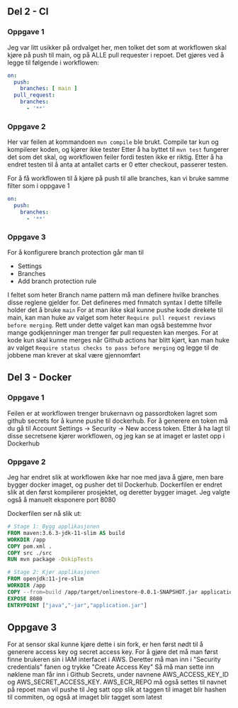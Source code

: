 

## Del 2 - CI
### Oppgave 1
Jeg var litt usikker på ordvalget her, men tolket det som at workflowen skal kjøre på push til main, og på ALLE pull requester i repoet.
Det gjøres ved å legge til følgende i workflowen:
```yaml
on:
  push:
    branches: [ main ]
  pull_request:
    branches:
      - '**'
```

### Oppgave 2
Her var feilen at kommandoen ```mvn compile``` ble brukt. Compile tar kun og kompilerer koden, og kjører ikke tester
Etter å ha byttet til ```mvn test``` fungerer det som det skal, og workflowen feiler fordi testen ikke er riktig. Etter å ha endret testen til å anta at antallet carts er 0 etter checkout, passerer testen.

For å få workflowen til å kjøre på push til alle branches, kan vi bruke samme filter som i oppgave 1
```yaml
on:
  push:
    branches:
      - '**'
```
### Oppgave 3
For å konfigurere branch protection går man til
- Settings
- Branches
- Add branch protection rule

I feltet som heter Branch name pattern må man definere hvilke branches disse reglene gjelder for. Det defineres med fnmatch syntax
I dette tilfelle holder det å bruke ```main```
For at man ikke skal kunne pushe kode direkete til main, kan man huke av valget som heter ```Require pull request reviews before merging```. Rett under dette valget kan man også bestemme hvor mange godkjenninger man trenger før pull requesten kan merges.
For at kode kun skal kunne merges når Github actions har blitt kjørt, kan man huke av valget ```Require status checks to pass before merging``` og legge til de jobbene man krever at skal være gjennomført

## Del 3 - Docker
### Oppgave 1
Feilen er at workflowen trenger brukernavn og passordtoken lagret som github secrets for å kunne pushe til dockerhub. For å generere en token må du gå til Account Settings -> Security -> New access token. Etter å ha lagt til disse secretsene kjører workflowen, og jeg kan se at imaget er lastet opp i Dockerhub

### Oppgave 2
Jeg har endret slik at workflowen ikke har noe med java å gjøre, men bare bygger docker imaget, og pusher det til Dockerhub.
Dockerfilen er endret slik at den først kompilerer prosjektet, og deretter bygger imaget. Jeg valgte også å manuelt eksponere port 8080

Dockerfilen ser nå slik ut:
```dockerfile
# Stage 1: Bygg applikasjonen
FROM maven:3.6.3-jdk-11-slim AS build
WORKDIR /app
COPY pom.xml .
COPY src ./src
RUN mvn package -DskipTests

# Stage 2: Kjør applikasjonen
FROM openjdk:11-jre-slim
WORKDIR /app
COPY --from=build /app/target/onlinestore-0.0.1-SNAPSHOT.jar application.jar
EXPOSE 8080
ENTRYPOINT ["java","-jar","application.jar"]
```

## Oppgave 3
For at sensor skal kunne kjøre dette i sin fork, er hen først nødt til å generere access key og secret access key.
For å gjøre det må man først finne brukeren sin i IAM interfacet i AWS. Deretter må man inn i "Security credentials" fanen og trykke "Create Access Key"
Så må man sette inn nøklene man får inn i Github Secrets, under navnene AWS_ACCESS_KEY_ID og AWS_SECRET_ACCESS_KEY. AWS_ECR_REPO må også settes til navnet på repoet man vil pushe til
Jeg satt opp slik at taggen til imaget blir hashen til commiten, og også at imaget blir tagget som latest
